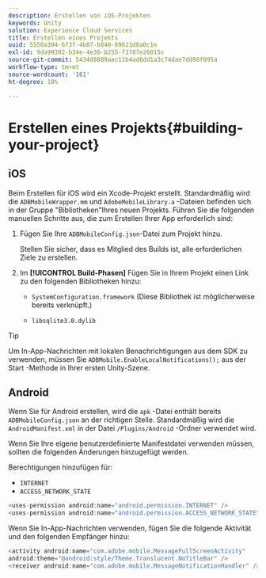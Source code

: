 ```yaml
---
description: Erstellen von iOS-Projekten
keywords: Unity
solution: Experience Cloud Services
title: Erstellen eines Projekts
uuid: 5550a394-6f3f-4b87-b840-89621d8a0c1e
exl-id: 9da99392-b34e-4e36-b255-f3787e26015c
source-git-commit: 5434d8809aac11b4ad6dd1a3c74dae7dd98f095a
workflow-type: tm+mt
source-wordcount: '161'
ht-degree: 18%

---
```


# Erstellen eines Projekts{#building-your-project}

## iOS

Beim Erstellen für iOS wird ein Xcode-Projekt erstellt. Standardmäßig wird die `ADBMobileWrapper.mm` und  `AdobeMobileLibrary.a` -Dateien befinden sich in der Gruppe &quot;Bibliotheken&quot;Ihres neuen Projekts. Führen Sie die folgenden manuellen Schritte aus, die zum Erstellen Ihrer App erforderlich sind:

1. Fügen Sie Ihre `ADBMobileConfig.json`-Datei zum Projekt hinzu.

   Stellen Sie sicher, dass es Mitglied des Builds ist, alle erforderlichen Ziele zu erstellen.

1. Im **[!UICONTROL Build-Phasen]** Fügen Sie in Ihrem Projekt einen Link zu den folgenden Bibliotheken hinzu:

   * `SystemConfiguration.framework`
(Diese Bibliothek ist möglicherweise bereits verknüpft.)

   * `libsqlite3.0.dylib`

>[!TIP]
>
>Um In-App-Nachrichten mit lokalen Benachrichtigungen aus dem SDK zu verwenden, müssen Sie `ADBMobile.EnableLocalNotifications();` aus der Start -Methode in Ihrer ersten Unity-Szene.

## Android

Wenn Sie für Android erstellen, wird die `apk` -Datei enthält bereits `ADBMobileConfig.json` an der richtigen Stelle. Standardmäßig wird die `AndroidManifest.xml` in der Datei `/Plugins/Android` -Ordner verwendet wird.

Wenn Sie Ihre eigene benutzerdefinierte Manifestdatei verwenden müssen, sollten die folgenden Änderungen hinzugefügt werden.

Berechtigungen hinzufügen für:

* `INTERNET`
* `ACCESS_NETWORK_STATE`

```java
<uses-permission android:name="android.permission.INTERNET" />
<uses-permission android:name="android.permission.ACCESS_NETWORK_STATE" />
```

Wenn Sie In-App-Nachrichten verwenden, fügen Sie die folgende Aktivität und den folgenden Empfänger hinzu:

```java
<activity android:name="com.adobe.mobile.MessageFullScreenActivity"  
android:theme="@android:style/Theme.Translucent.NoTitleBar" />
<receiver android:name="com.adobe.mobile.MessageNotificationHandler" />
```
